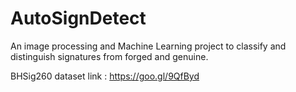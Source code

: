 # AutoSignDetect
An image processing and Machine Learning project to classify and distinguish signatures from forged and genuine.

BHSig260 dataset link : https://goo.gl/9QfByd
